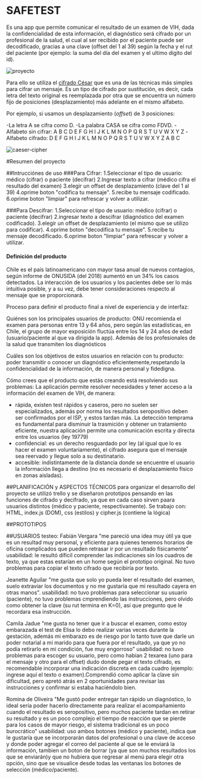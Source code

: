 # SAFETEST

Es una app que permite comunicar el resultado de un examen de VIH, dada la confidencialidad de esta información, el diagnóstico será cifrado por un profesional de la salud, el cual al ser recibido por el paciente puede ser decodificado, gracias a una clave (offset del 1 al 39) según la fecha y el rut del paciente (por ejemplo: la suma del día del examen y el ultimo digito del id).

![proyecto](https://raw.githubusercontent.com/andreaaguilar3a/SCL011-Cipher/master/proyecto.jpg)

Para ello se utiliza el [cifrado César](https://en.wikipedia.org/wiki/Caesar_cipher) que es una de las técnicas más simples para cifrar un mensaje. Es un tipo de cifrado por sustitución, es decir, cada letra del texto original es reemplazada por otra que se encuentra un número fijo de posiciones (desplazamiento) más adelante en el mismo alfabeto.

Por ejemplo, si usamos un desplazamiento (_offset_) de 3 posiciones:

-La letra A se cifra como D.
-La palabra CASA se cifra como FDVD.
-Alfabeto sin cifrar: A B C D E F G H I J K L M N O P Q R S T U V W X Y Z
-Alfabeto cifrado: D E F G H I J K L M N O P Q R S T U V W X Y Z A B C

![caeser-cipher](https://upload.wikimedia.org/wikipedia/commons/thumb/2/2b/Caesar3.svg/2000px-Caesar3.svg.png)

#Resumen del proyecto

##Intrucciónes de uso
###Para Cifrar:
1.Seleccionar el tipo de usuario: médico (cifrar) o paciente (decifrar)
2.Ingresar texto a cifrar (médico cifra el resultado del examen)
3.elegir un offset de desplazamiento (clave del 1 al 39)
4.oprime boton "codifica tu mensaje".
5.recibe tu mensaje codificado.
6.oprime boton "limpiar" para refrescar y volver a utilizar.

###Para Descifrar:
1.Seleccionar el tipo de usuario: médico (cifrar) o paciente (decifrar)
2.ingresar texto a descifrar (diagnóstico del examen codificado).
3.elegir un offset de desplazamiento (el mismo que se utilizo para codificar).
4.oprime boton "decodifica tu mensaje".
5.recibe tu mensaje decodificado.
6.oprime boton "limpiar" para refrescar y volver a utilizar.

#### Definición del producto
Chile es el país latinoamericano con mayor tasa anual de nuevos contagios, según informe de ONUSIDA (del 2018) aumentó en un 34% los casos detectados.
La interacción de los usuarios y los pacientes debe ser lo más intuitiva posible, y a su vez, debe tener consideraciones respecto al mensaje que se proporcionará.

Proceso para definir el producto final a nivel de experiencia y de interfaz:

Quiénes son los principales usuarios de producto: ONU recomienda el examen para personas entre 13 y 64 años, pero según las estadísticas, en Chile, el grupo de mayor exposición fluctúa entre los 14 y 24 años de edad (usuario/paciente al que va dirigida la app). Además de los profesionales de la salud que transmiten los diagnósticos

Cuáles son los objetivos de estos usuarios en relación con tu producto: poder transmitir o conocer un diagnóstico eficientemente,respetando la confidencialidad de la información, de manera personal y fidedigna.

Cómo crees que el producto que estás creando está resolviendo sus problemas: 
La aplicación permite resolver necesidades y tener acceso a la información del examen de VIH, de manera:
- rápida, existen test rápidos y caseros, pero no suelen ser especializados, además por norma los resultados seropositivo deben ser confirmados por el ISP, y estos tardan más. La detección temprama es fundamental para disminuir la trasmición y obtener un tratamiento eficiente, nuestra aplicación permite una comunicación escrita y directa entre los usuarios (ley 19779) 
- confidencial: es un derecho resguardado por ley (al igual que lo es hacer el examen voluntariamente), el cifrado asegura que el mensaje sea reervado y llegue solo a su destinatario.
- accesible: indistintamente de la distancia donde se encuentre el usuario la información llega a destino (no es necesario el desplazamiento físico en zonas aisladas).

##PLANIFICACIÓN y ASPECTOS TÉCNICOS
para organizar el desarrollo del proyecto se utilizó trello y se diseñaron prototipos pensando en las funciones de cifrado y decifrado, ya que en cada caso sirven paara usuarios distintos (médico y paciente, respectivamente).
Se trabajo con: HTML, index.js (DOM), css (estilos) y cipher.js (contiene la lógica)


##PROTOTIPOS


##USUARIOS testeo:
Fabián Vergara
"me pareció una idea muy útil ya que es un resultad muy personal, y eficiente para quienes tenemos horarios de oficina complicados que pueden retrasar ir por un resultado físicamente"
usabilidad: le resultó díficil comprender las indicaciones sin los cuadros de texto, ya que estas estarían en un home según el prototipo original. No tuvo problemas para copiar el texto cifrado que recibiría por texto.

Jeanette Aguilar
"me gusta que solo yo pueda leer el resultado del examen, suelo extraviar los documentos y no me gustaría que mi resultado cayera en otras manos".
usabilidad: no tuvo problemas para seleccionar su usuario (paciente), no tuvo problemas cmprendiendo las instrucciones, pero olvido como obtener la clave (su rut termina en K=0), así que pregunto que le recordara esa instrucción.

Camila Jadue
"me gusta no tener que ir a buscar el examen, como estoy embarazada el test de Elisa lo debo realizar varias veces durante la gestación, además mi embarazo es de riesgo por lo tanto tuve que darle un poder notarial a mi marido para que fuera por el resultado, ya que yo no podía retirarlo en mi condición, fue muy engorroso"
usabilidad: no tuvo problemas para escoger su usuario, pero como habían 2 texarea (uno para el mensaje y otro para el offset) dudo donde pegar el texto cifrado, es recomendable incorporar una indicación discreta en cada cuadro (ejemplo: ingrese aquí el texto o examen).Comprendió como aplicar la clave sin dificultad, pero apretó atrás en 2 oportunidades para revisar las instrucciones y confirmar si estaba haciéndolo bien.

Romina de Oliveira
"Me gustó poder entregar tan rápido un diagnóstico, lo ideal sería poder hacerlo directamente para realizar el acompañamiento cuando el resultado es seropositivo, pero muchos paciente tardan en retirar su resultado y es un poco complejo el tiempo de reacción que se pierde para los casos de mayor riesgo, el sistema tradicional es un poco burocrático"
usabilidad: uso ambos botones (médico y paciente), indica que le gustaría que se incorporarán datos del profesional o una clave de acceso y donde poder agregar el correo del paciente al que se le enviará la información, tambien un boton de borrar (ya que son muchos resultados los que se enviarán)y que no hubiera que regresar al menú para elegir otra opción, sino que se visualice desde todas las ventanas los botones de selección (médico/paciente).
